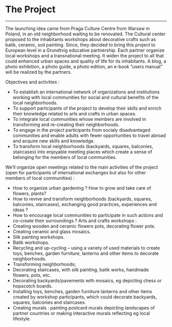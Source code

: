 
# The Project


---


The launching idea came from Praga Culture Centre from Warsaw in Poland, in an old neighborhood waiting to be renovated. The Cultural center proposed to the inhabitants workshops about decorative crafts such as batik, ceramic, soil painting. Since, they decided to bring this project to European level in a Grundtvig educative partnership. Each partner organize local workshops and a transnational meeting. It widen the project to all that could enhanced urban spaces and quality of life for its inhabitants. A blog, a photo exhibition, a photo guide, a photo edition, an e-book ”users manual” will be realized by the partners.

Objectives and activities :

* To establish an international network of organizations and institutions working with local communities for social and cultural benefits of the local neighborhoods.
* To support participants of the project to develop their skills and enrich their knowledge related to arts and crafts in urban spaces.
* To integrate local communities whose members are involved in transforming and re-creating their neighborhoods.
* To engage in the project participants from socialy disadvantaged communities and enable adults with fewer opportunities to travel abroad and acquire new skills and knowledge.
* To transform local neighborhoods (backyards, squares, balconies, staircases) into enjoyable meeting places which create a sense of belonging for the members of local communities.

We’ll organize open meetings related to the main activities of the project (open for participants of international exchanges but also for other members of local communities) :


* How to organize urban gardening ? How to grow and take care of flowers, plants?
* How to revive and transform neighborhoods (backyards, squares, balconies, staircases), exchanging good practices, experiences and ideas ?
* How to encourage local communities to participate in such actions and co-create their surroundings ?
Arts and crafts workshops :
* Creating wooden and ceramic flowers pots, decorating flower pots.
* Creating ceramic and glass mosaics.
* Silk painting workshops.
* Batik workshops.
* Recycling and up-cycling – using a variety of used materials to create toys, benches, garden furniture, lanterns and other items to decorate neighborhoods.
* Transforming neighborhoods;
* Decorating staircases, with silk painting, batik works, handmade flowers, pots, etc.
* Decorating backyards/pavements with mosaics, eg depicting chess or hopscotch boards.
* Installing toys, benches, garden furniture lanterns and other items created by workshop participants, which could decorate backyards, squares, balconies and staircases.
* Creating murals : painting postcard murals depicting landscapes of partner countries or making interactive murals reflecting eg local lifestyle.



